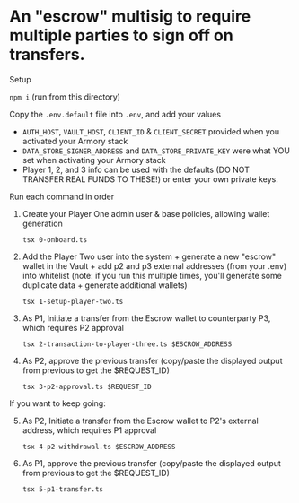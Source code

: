 # An "escrow" multisig to require multiple parties to sign off on transfers.

Setup

`npm i` (run from this directory)

Copy the `.env.default` file into `.env`, and add your values
- `AUTH_HOST`, `VAULT_HOST`, `CLIENT_ID` & `CLIENT_SECRET` provided when you activated your Armory stack
- `DATA_STORE_SIGNER_ADDRESS` and `DATA_STORE_PRIVATE_KEY` were what YOU set when activating your Armory stack
- Player 1, 2, and 3 info can be used with the defaults (DO NOT TRANSFER REAL FUNDS TO THESE!) or enter your own private keys.

Run each command in order

1. Create your Player One admin user & base policies, allowing wallet generation

   `tsx 0-onboard.ts`

2. Add the Player Two user into the system + generate a new "escrow" wallet in the Vault + add p2 and p3 external addresses (from your .env) into whitelist
   (note: if you run this multiple times, you'll generate some duplicate data + generate additional wallets)

   `tsx 1-setup-player-two.ts`

3. As P1, Initiate a transfer from the Escrow wallet to counterparty P3, which requires P2 approval

   `tsx 2-transaction-to-player-three.ts $ESCROW_ADDRESS`

4. As P2, approve the previous transfer (copy/paste the displayed output from previous to get the $REQUEST_ID)

   `tsx 3-p2-approval.ts $REQUEST_ID`

If you want to keep going:

5. As P2, Initiate a transfer from the Escrow wallet to P2's external address, which requires P1 approval

   `tsx 4-p2-withdrawal.ts $ESCROW_ADDRESS`

6. As P1, approve the previous transfer  (copy/paste the displayed output from previous to get the $REQUEST_ID)

   `tsx 5-p1-transfer.ts`

